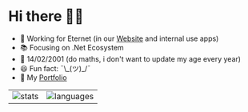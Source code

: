 <div>
  <h1>Hi there 👋😎</h1>
  <ul>
    <li>🔨 Working for Eternet (in our <a target="_blank" href="https://eternet.com.ar">Website</a> and internal use apps)</li>
    <li>📚 Focusing on .Net Ecosystem</li>
    <li>🍰 14/02/2001 (do maths, i don't want to update my age every year)</li>
    <li>😆 Fun fact: ¯\_(ツ)_/¯</li>
    <li>🚀 My <a target="_blank" href="https://germandf.live">Portfolio</a></li>
  </ul>
<div/>
   
<div>
  <table>
  <tr>
    <td valign="top">
      <img align="center" src="https://github-readme-stats.vercel.app/api?username=germandf&show_icons=true&theme=dark" alt="stats" />
    </td>
    <td valign="top">
      <img align="center" src="https://github-readme-stats.vercel.app/api/top-langs/?username=germandf&layout=compact&hide=html&theme=dark" alt="languages" />
    </td>
  </tr>
</table>
<div/>

<!--
Hay ideas robadas como loco xD
-->
